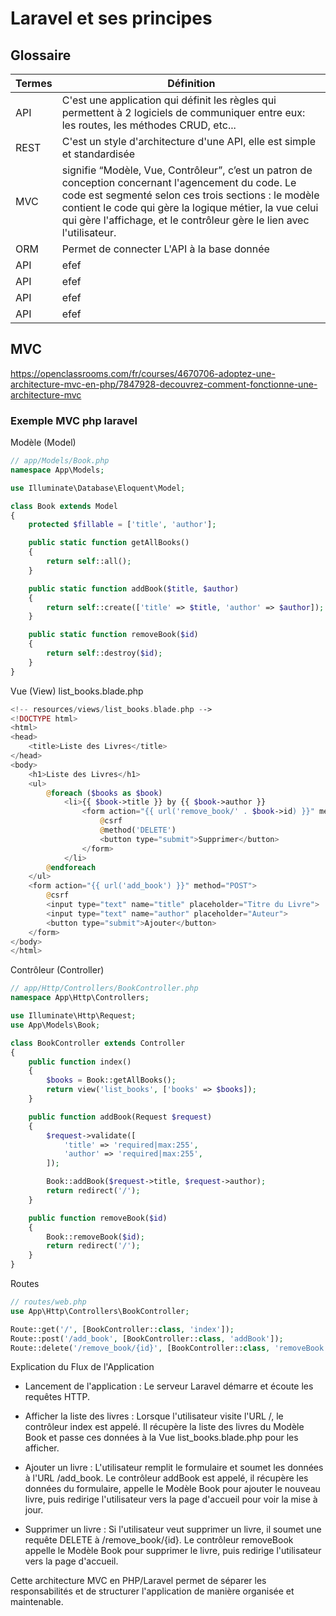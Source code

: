 # Laravel et ses principes

## Glossaire

|Termes|Définition|
| - | - |
| API | C'est une application qui définit les règles qui permettent à 2 logiciels de communiquer entre eux: les routes, les méthodes CRUD, etc... |
| REST | C'est un style d'architecture d'une API, elle est simple et standardisée |
| MVC |signifie “Modèle, Vue, Contrôleur”, c’est un patron de conception concernant l'agencement du code. Le code est segmenté selon ces trois sections : le modèle contient le code qui gère la logique métier, la vue celui qui gère l'affichage, et le contrôleur gère le lien avec l'utilisateur. |
| ORM | Permet de connecter L'API à la base donnée |
|API|efef|
|API|efef|
|API|efef|
|API|efef|


## MVC 

https://openclassrooms.com/fr/courses/4670706-adoptez-une-architecture-mvc-en-php/7847928-decouvrez-comment-fonctionne-une-architecture-mvc



### Exemple MVC php laravel


Modèle (Model)

```php
// app/Models/Book.php
namespace App\Models;

use Illuminate\Database\Eloquent\Model;

class Book extends Model
{
    protected $fillable = ['title', 'author'];

    public static function getAllBooks()
    {
        return self::all();
    }

    public static function addBook($title, $author)
    {
        return self::create(['title' => $title, 'author' => $author]);
    }

    public static function removeBook($id)
    {
        return self::destroy($id);
    }
}
```


Vue (View)
list_books.blade.php
```php
<!-- resources/views/list_books.blade.php -->
<!DOCTYPE html>
<html>
<head>
    <title>Liste des Livres</title>
</head>
<body>
    <h1>Liste des Livres</h1>
    <ul>
        @foreach ($books as $book)
            <li>{{ $book->title }} by {{ $book->author }}
                <form action="{{ url('remove_book/' . $book->id) }}" method="POST" style="display:inline;">
                    @csrf
                    @method('DELETE')
                    <button type="submit">Supprimer</button>
                </form>
            </li>
        @endforeach
    </ul>
    <form action="{{ url('add_book') }}" method="POST">
        @csrf
        <input type="text" name="title" placeholder="Titre du Livre">
        <input type="text" name="author" placeholder="Auteur">
        <button type="submit">Ajouter</button>
    </form>
</body>
</html>
```


Contrôleur (Controller)
```php
// app/Http/Controllers/BookController.php
namespace App\Http\Controllers;

use Illuminate\Http\Request;
use App\Models\Book;

class BookController extends Controller
{
    public function index()
    {
        $books = Book::getAllBooks();
        return view('list_books', ['books' => $books]);
    }

    public function addBook(Request $request)
    {
        $request->validate([
            'title' => 'required|max:255',
            'author' => 'required|max:255',
        ]);

        Book::addBook($request->title, $request->author);
        return redirect('/');
    }

    public function removeBook($id)
    {
        Book::removeBook($id);
        return redirect('/');
    }
}
```

Routes
```php
// routes/web.php
use App\Http\Controllers\BookController;

Route::get('/', [BookController::class, 'index']);
Route::post('/add_book', [BookController::class, 'addBook']);
Route::delete('/remove_book/{id}', [BookController::class, 'removeBook']);
```


Explication du Flux de l'Application

-  Lancement de l'application : Le serveur Laravel démarre et écoute les requêtes HTTP.

- Afficher la liste des livres : Lorsque l'utilisateur visite l'URL /, le contrôleur index est appelé. Il récupère la liste des livres du Modèle Book et passe ces données à la Vue list_books.blade.php pour les afficher.

- Ajouter un livre : L'utilisateur remplit le formulaire et soumet les données à l'URL /add_book. Le contrôleur addBook est appelé, il récupère les données du formulaire, appelle le Modèle Book pour ajouter le nouveau livre, puis redirige l'utilisateur vers la page d'accueil pour voir la mise à jour.

- Supprimer un livre : Si l'utilisateur veut supprimer un livre, il soumet une requête DELETE à /remove_book/{id}. Le contrôleur removeBook appelle le Modèle Book pour supprimer le livre, puis redirige l'utilisateur vers la page d'accueil.


Cette architecture MVC en PHP/Laravel permet de séparer les responsabilités et de structurer l'application de manière organisée et maintenable.